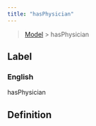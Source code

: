 ```yaml
---
title: "hasPhysician"
---
```


> [Model](./../) > hasPhysician

## Label

### English
hasPhysician


## Definition



    
